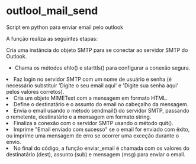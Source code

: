 # outlool_mail_send
Script em python para enviar email pelo outlook

A função realiza as seguintes etapas:
<p>Cria uma instância do objeto SMTP para se conectar ao servidor SMTP do Outlook.</p>
<ul>
  <li>Chama os métodos ehlo() e starttls() para configurar a conexão segura.</li>
</ul>
<li>
Faz login no servidor SMTP com um nome de usuário e senha (é necessário substituir 'Digite o seu email aqui' e 'Digite sua senha aqui' pelos valores corretos).
</li>
<li>
Cria um objeto MIMEText com a mensagem em formato HTML.
</li>
<li>
Define o destinatário e o assunto do email no cabeçalho da mensagem.  
</li>
<li>
Envia o email usando o método sendmail() do servidor SMTP, passando o remetente, destinatário e a mensagem em formato string.  
</li>
<li>
Finaliza a conexão com o servidor SMTP usando o método quit().
</li>
<li>
Imprime "Email enviado com sucesso" se o email for enviado com êxito, ou imprime uma mensagem de erro se ocorrer uma exceção durante o envio.
</li>
<li>
  No final do código, a função enviar_email é chamada com os valores do destinatário (dest), assunto (sub) e mensagem (msg) para enviar o email. 
</li>
